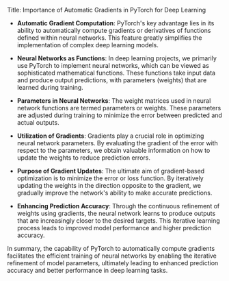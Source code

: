 Title: Importance of Automatic Gradients in PyTorch for Deep Learning

- **Automatic Gradient Computation**: PyTorch's key advantage lies in its ability to automatically compute gradients or derivatives of functions defined within neural networks. This feature greatly simplifies the implementation of complex deep learning models.

- **Neural Networks as Functions**: In deep learning projects, we primarily use PyTorch to implement neural networks, which can be viewed as sophisticated mathematical functions. These functions take input data and produce output predictions, with parameters (weights) that are learned during training.

- **Parameters in Neural Networks**: The weight matrices used in neural network functions are termed parameters or weights. These parameters are adjusted during training to minimize the error between predicted and actual outputs.

- **Utilization of Gradients**: Gradients play a crucial role in optimizing neural network parameters. By evaluating the gradient of the error with respect to the parameters, we obtain valuable information on how to update the weights to reduce prediction errors.

- **Purpose of Gradient Updates**: The ultimate aim of gradient-based optimization is to minimize the error or loss function. By iteratively updating the weights in the direction opposite to the gradient, we gradually improve the network's ability to make accurate predictions.

- **Enhancing Prediction Accuracy**: Through the continuous refinement of weights using gradients, the neural network learns to produce outputs that are increasingly closer to the desired targets. This iterative learning process leads to improved model performance and higher prediction accuracy.

In summary, the capability of PyTorch to automatically compute gradients facilitates the efficient training of neural networks by enabling the iterative refinement of model parameters, ultimately leading to enhanced prediction accuracy and better performance in deep learning tasks.